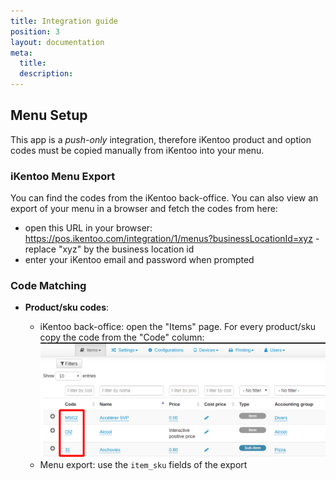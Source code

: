 ```yaml
---
title: Integration guide
position: 3
layout: documentation
meta:
  title:
  description:
---
```


## Menu Setup

This app is a _push-only_ integration, therefore iKentoo product and option codes must be copied manually from iKentoo into your menu.

### iKentoo Menu Export

You can find the codes from the iKentoo back-office. You can also view an export of your menu in a browser and fetch the codes from here:

- open this URL in your browser: https://pos.ikentoo.com/integration/1/menus?businessLocationId=xyz - replace "xyz" by the business location id
- enter your iKentoo email and password when prompted

### Code Matching

- **Product/sku codes**:

  - iKentoo back-office: open the "Items" page. For every product/sku copy the code from the "Code" column: ![](../images/integration-sku-codes.png)
  - Menu export: use the `item_sku` fields of the export
